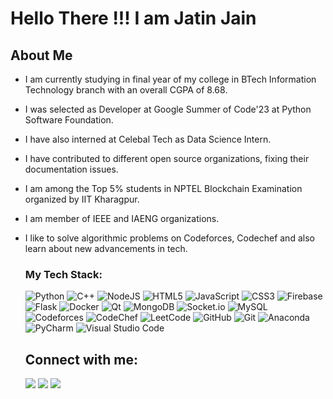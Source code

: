 <h1>Hello There !!!         I am Jatin Jain</h1>


## About Me

- I am currently studying in final year of my college in BTech Information Technology branch with an overall CGPA of 8.68.
- I was selected as Developer at Google Summer of Code'23 at Python Software Foundation.
- I have also interned at Celebal Tech as Data Science Intern.
- I have contributed to different open source organizations, fixing their documentation issues.
- I am among the Top 5% students in NPTEL Blockchain Examination organized by IIT Kharagpur.
- I am member of IEEE and IAENG organizations.
- I like to solve algorithmic problems on Codeforces, Codechef and also learn about new advancements in tech.

  ### My Tech Stack:

  ![Python](https://img.shields.io/badge/python-3670A0?style=for-the-badge&logo=python&logoColor=ffdd54)
  ![C++](https://img.shields.io/badge/c++-%2300599C.svg?style=for-the-badge&logo=c%2B%2B&logoColor=white)
  ![NodeJS](https://img.shields.io/badge/node.js-6DA55F?style=for-the-badge&logo=node.js&logoColor=white)
  ![HTML5](https://img.shields.io/badge/html5-%23E34F26.svg?style=for-the-badge&logo=html5&logoColor=white)
  ![JavaScript](https://img.shields.io/badge/javascript-%23323330.svg?style=for-the-badge&logo=javascript&logoColor=%23F7DF1E)
  ![CSS3](https://img.shields.io/badge/css3-%231572B6.svg?style=for-the-badge&logo=css3&logoColor=white)
  ![Firebase](https://img.shields.io/badge/Firebase-039BE5?style=for-the-badge&logo=Firebase&logoColor=white)
  ![Flask](https://img.shields.io/badge/flask-%23000.svg?style=for-the-badge&logo=flask&logoColor=white)
  ![Docker](https://img.shields.io/badge/docker-%230db7ed.svg?style=for-the-badge&logo=docker&logoColor=white)
  ![Qt](https://img.shields.io/badge/Qt-%23217346.svg?style=for-the-badge&logo=Qt&logoColor=white)
  ![MongoDB](https://img.shields.io/badge/MongoDB-%234ea94b.svg?style=for-the-badge&logo=mongodb&logoColor=white)
  ![Socket.io](https://img.shields.io/badge/Socket.io-black?style=for-the-badge&logo=socket.io&badgeColor=010101)
  ![MySQL](https://img.shields.io/badge/mysql-%2300f.svg?style=for-the-badge&logo=mysql&logoColor=white)
  ![Codeforces](https://img.shields.io/badge/Codeforces-445f9d?style=for-the-badge&logo=Codeforces&logoColor=white)
  ![CodeChef](https://img.shields.io/badge/CodeChef-%23964B00.svg?style=for-the-badge&logo=CodeChef&logoColor=white)
  ![LeetCode](https://img.shields.io/badge/LeetCode-000000?style=for-the-badge&logo=LeetCode&logoColor=#d16c06)
  ![GitHub](https://img.shields.io/badge/github-%23121011.svg?style=for-the-badge&logo=github&logoColor=white)
  ![Git](https://img.shields.io/badge/git-%23F05033.svg?style=for-the-badge&logo=git&logoColor=white)
  ![Anaconda](https://img.shields.io/badge/Anaconda-%2344A833.svg?style=for-the-badge&logo=anaconda&logoColor=white)
  ![PyCharm](https://img.shields.io/badge/pycharm-143?style=for-the-badge&logo=pycharm&logoColor=black&color=black&labelColor=green)
  ![Visual Studio Code](https://img.shields.io/badge/Visual%20Studio%20Code-0078d7.svg?style=for-the-badge&logo=visual-studio-code&logoColor=white)


  ## Connect with me:
  <p align="left"></p>


  <a href = "https://www.linkedin.com/in/jatin-jain-8b197b1bb//" target="_blank"><img src="https://img.icons8.com/fluent/48/000000/linkedin.png"/></a>
  <a href = "https://twitter.com/JatinJa76696494" target="_blank"><img src="https://img.icons8.com/fluent/48/000000/twitter.png"/></a>
  <a href = "mailto: jatinalwar2001@gmail.com"><img src="https://img.icons8.com/fluent/48/000000/gmail.png"/></a>
